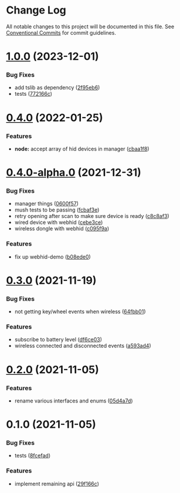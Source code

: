 # Change Log

All notable changes to this project will be documented in this file.
See [Conventional Commits](https://conventionalcommits.org) for commit guidelines.

# [1.0.0](https://github.com/Julusian/node-xencelabs-quick-keys/compare/v0.4.0...v1.0.0) (2023-12-01)


### Bug Fixes

* add tslib as dependency ([2f95eb6](https://github.com/Julusian/node-xencelabs-quick-keys/commit/2f95eb6a2cbc15f0b1c9019d657b7470782b7a75))
* tests ([772166c](https://github.com/Julusian/node-xencelabs-quick-keys/commit/772166c3d7b1b3e54fc535a1ab735d4cb03bef91))





# [0.4.0](https://github.com/Julusian/node-xencelabs-quick-keys/compare/v0.4.0-alpha.0...v0.4.0) (2022-01-25)


### Features

* **node:** accept array of hid devices in manager ([cbaa1f8](https://github.com/Julusian/node-xencelabs-quick-keys/commit/cbaa1f8bf9f7b8c73e9ff4b5a3374b7a71855858))





# [0.4.0-alpha.0](https://github.com/Julusian/node-xencelabs-quick-keys/compare/v0.3.0...v0.4.0-alpha.0) (2021-12-31)


### Bug Fixes

* manager things ([0600f57](https://github.com/Julusian/node-xencelabs-quick-keys/commit/0600f57d4452a2bf639cf642f8b48d4ded03e330))
* mush tests to be passing ([fcbaf3e](https://github.com/Julusian/node-xencelabs-quick-keys/commit/fcbaf3e16b6b8c5f1db274131fa2f889cd36e921))
* retry opening after scan to make sure device is ready ([c8c8af3](https://github.com/Julusian/node-xencelabs-quick-keys/commit/c8c8af3bd19adee58271dbe2fc157f736afff0e5))
* wired device with webhid ([cebe3ce](https://github.com/Julusian/node-xencelabs-quick-keys/commit/cebe3ceae8f7cbba01342e0ebe6b81d1c0c11f3e))
* wireless dongle with webhid ([c095f9a](https://github.com/Julusian/node-xencelabs-quick-keys/commit/c095f9a050fadc360b0aff2003f14c6992e3e03f))


### Features

* fix up webhid-demo ([b08ede0](https://github.com/Julusian/node-xencelabs-quick-keys/commit/b08ede0bdd69d3d935bc19323e4c2916c20775e8))





# [0.3.0](https://github.com/Julusian/node-xencelabs-quick-keys/compare/v0.2.0...v0.3.0) (2021-11-19)


### Bug Fixes

* not getting key/wheel events when wireless ([64fbb01](https://github.com/Julusian/node-xencelabs-quick-keys/commit/64fbb01e2f7d5448977b3ebe4878e7ff5654581e))


### Features

* subscribe to battery level ([df6ce03](https://github.com/Julusian/node-xencelabs-quick-keys/commit/df6ce0376b8cd8bf64d0d1016075db42a9b969ba))
* wireless connected and disconnected events ([a593ad4](https://github.com/Julusian/node-xencelabs-quick-keys/commit/a593ad49e4052106e74d8cf68d921977ac203453))





# [0.2.0](https://github.com/Julusian/node-xencelabs-quick-keys/compare/v0.1.0...v0.2.0) (2021-11-05)


### Features

* rename various interfaces and enums ([05d4a7d](https://github.com/Julusian/node-xencelabs-quick-keys/commit/05d4a7d76635a0ff92c0d541b79e51c32ac52924))





# 0.1.0 (2021-11-05)


### Bug Fixes

* tests ([8fcefad](https://github.com/Julusian/node-xencelabs-quick-keys/commit/8fcefad8871b64a4a8945e2228a0148b9be98ed5))


### Features

* implement remaining api ([29f166c](https://github.com/Julusian/node-xencelabs-quick-keys/commit/29f166c4a4a41ef88a5f31d44a9af95d8c39425f))
